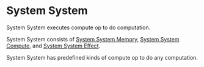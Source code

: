 # System System



System System executes compute op to do computation.



System System consists of [System System Memory](Memory/a.md), [System System Compute](Compute/a.md), and [System System Effect](Effect/a.md).




System System has predefined kinds of compute op to do any computation.